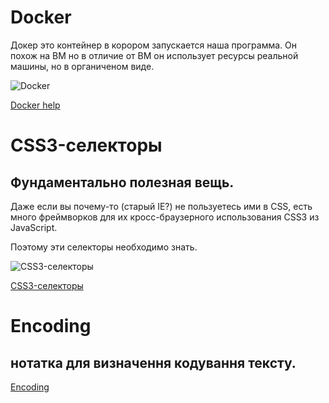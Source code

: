# Docker

Докер это контейнер в корором запускается наша программа.
Он похож на ВМ но в отличие от ВМ он использует ресурсы реальной машины,
но в органиченом виде.

![Docker](https://i.imgur.com/LySaeQD.png) 

[Docker help](Docker/)

# CSS3-селекторы
## Фундаментально полезная вещь.

Даже если вы почему-то (старый IE?) не пользуетесь ими в CSS, есть много фреймворков для их кросс-браузерного использования CSS3 из JavaScript.

Поэтому эти селекторы необходимо знать.

![CSS3-селекторы](https://i.imgur.com/qmaktP2.png)

[CSS3-селекторы](Selectors/CSS/)

# Encoding 

## нотатка для визначення кодування тексту.

[Encoding](Encoding/)